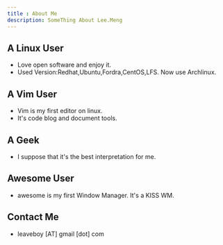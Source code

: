 ```yaml
---
title : About Me
description: SomeThing About Lee.Meng
---
```


## A Linux User
 * Love open software and enjoy it.
 * Used Version:Redhat,Ubuntu,Fordra,CentOS,LFS. Now use Archlinux.

## A Vim User
 * Vim is my first editor on linux.
 * It's code blog and document tools.
        
## A Geek
 * I suppose that it's  the best interpretation for me.

## Awesome User
 * awesome is my first Window Manager. It's a KISS WM.

## Contact Me
 * leaveboy [AT] gmail [dot] com

